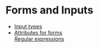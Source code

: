 # Forms and Inputs

<ul>
	<li><a href="https://developer.mozilla.org/en-US/docs/Web/HTML/Element/input#attr-type">Input types</a></li>
	<li><a href="https://developer.mozilla.org/en-US/docs/Web/HTML/Element/form#Attributes">Attributes for forms</a></li>
	<a href="https://en.wikipedia.org/wiki/Regular_expression">Regular expressions</a>
</ul>